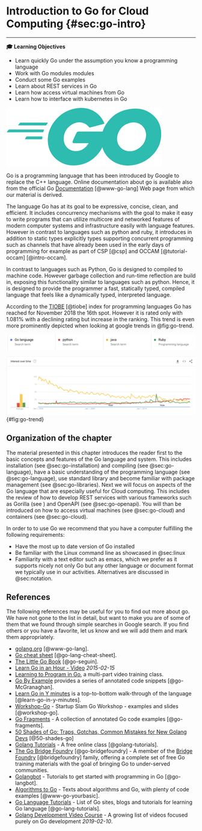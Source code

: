# Introduction to Go for Cloud Computing {#sec:go-intro}

---

**:mortar_board: Learning Objectives**

* Learn quickly Go under the assumption you know a programming language
* Work with Go modules modules
* Conduct some Go examples
* Learn about REST services in Go
* Learn how access virtual machines from Go
* Learn how to interface with kubernetes in Go

![Go Logo](images/Go-Logo-Aqua.svg)


Go is a programming language that has been introduced by Google to
replace the C++ language. Online documentation about go is available
also from the official Go [Documentation](https://golang.org/doc/)
[@www-go-lang] Web page from which our material is derived.

The language Go has at its goal to be expressive, concise, clean, and
efficient. It includes concurrency mechanisms with the goal to make it
easy to write programs that can utilize multicore and networked
features of modern computer systems and infrastructure easily with
language features. However in contrast to languages such as python and
ruby, it introduces in addition to static types explicitly types
supporting concurrent programming such as channels that have already
been used in the early days of programming for example as part of CSP
[@csp] and OCCAM [@tutorial-occam] [@intro-occam].

In contrast to languages such as Python, Go is designed to compiled to
machine code. However garbage collection and run-time reflection are build in, exposing
this functionality similar to languages such as python. Hence, it is designed to
provide the programmer a fast, statically typed, compiled language
that feels like a dynamically typed, interpreted language.

According to the [TIOBE](https://www.tiobe.com/tiobe-index/) [@tiobe] index
for programming languages Go has reached for November 2018 the 16th
spot. However it is rated only with 1.081% with a declining rating but
increase in the ranking. This trend is even more prominently depicted
when looking at google trends in @fig:go-trend.

![Legend](images/go-trend-legend.png)

![Google trends for selected programming languages](images/go-trend.png){#fig:go-trend}



## Organization of the chapter

The material presented in this chapter introduces the reader first to
the basic concepts and features of the Go language and system.  This
includes installation (see @sec:go-installation)  and compiling (see @sec:go-language), have a basic understanding of the
programming language (see @sec:go-language), use standard library and become
familiar with package management (see @sec:go-libraries). Next we will focus
on aspects of the Go language that are especially useful for Cloud
computing. This includes the review of how to develop REST services
with various frameworks such as Gorilla (see ) and OpenAPI
(see @sec:go-openapi). You will than be introduced on how to access virtual
machines (see @sec:go-cloud) and containers (see @sec:go-cloud).

In order to to use Go we recommend that you have a computer fulfilling
the following requirements:

- Have the most up to date version of Go installed
- Be familiar with the Linux command line as showcased in @sec:linux
- Familiarity with a text editor such as emacs, which we prefer as it
  supports nicely not only Go but any other language or document
  format we typically use in our activities. Alternatives are
  discussed in @sec:notation.

## References

The following references may be useful for you to find out more about
go. We have not gone to the list in detail, but want to make you are
of some of them that we found through simple searches in Google
search. If you find others or you have a favorite, let us know and we
will add them and mark them appropriately.

* [golang.org](http://golang.org/doc/#learning) [@www-go-lang].
* [Go cheat sheet](https://github.com/a8m/go-lang-cheat-sheet) [@go-lang-cheat-sheet].
* [The Little Go Book](http://openmymind.net/The-Little-Go-Book/) [@go-seguin].
* [Learn Go in an Hour - Video](https://www.youtube.com/watch?v=CF9S4QZuV30) _2015-02-15_
* [Learning to Program in Go](https://www.youtube.com/playlist?list=PLei96ZX_m9sVSEXWwZi8uwd2vqCpEm4m6), a multi-part video training class.
* [Go By Example](http://gobyexample.com/) provides a series of annotated code snippets [@go-McGranaghan].
* [Learn Go in Y minutes](http://learnxinyminutes.com/docs/go/) is a top-to-bottom walk-through of the language [@learn-go-in-y-minutes].
* [Workshop-Go](https://github.com/sendwithus/workshop-go) - Startup Slam Go Workshop - examples and slides [@workshop-go].
* [Go Fragments](http://www.gofragments.net/) - A collection of annotated Go code examples [@go-fragments].
* [50 Shades of Go: Traps, Gotchas, Common Mistakes for New Golang Devs](http://devs.cloudimmunity.com/gotchas-and-common-mistakes-in-go-golang/index.html) [@50-shades-go]
* [Golang Tutorials](http://golangtutorials.blogspot.com/2011/05/table-of-contents.html) - A free online class [@golang-tutorials].
* [The Go Bridge Foundry](https://github.com/gobridge) [@go-bridgefoundry] - A member of the [Bridge Foundry](http://bridgefoundry.org/) [@bridgefoundry] family, offering a complete set of free Go training materials with the goal of bringing Go to under-served communities.
* [Golangbot](https://golangbot.com/learn-golang-series/) - Tutorials to get started with programming in Go [@go-langbot].
* [Algorithms to Go](http://yourbasic.org/) - Texts about algorithms and Go, with plenty of code examples [@www-go-yourbasic].
* [Go Language Tutorials](https://www.cybrhome.com/topic/go-language-tutorials) - List of Go sites, blogs and tutorials for learning Go language [@go-lang-tutorials].
* [Golang Development Video Course](https://www.youtube.com/playlist?list=PLzUGFf4GhXBL4GHXVcMMvzgtO8-WEJIoY) - A growing list of videos focused purely on Go development _2019-02-10_.
